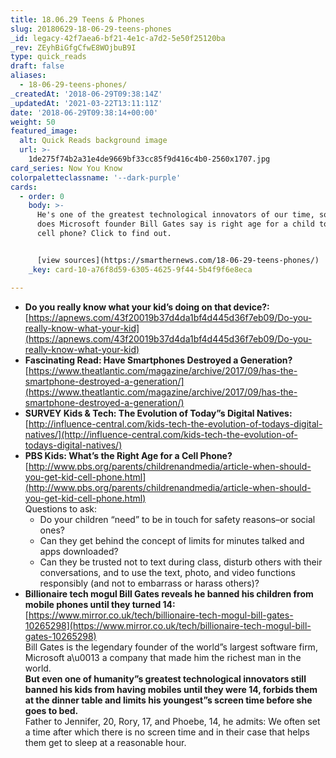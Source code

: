 ```yaml
---
title: 18.06.29 Teens & Phones
slug: 20180629-18-06-29-teens-phones
_id: legacy-42f7aea6-bf21-4e1c-a7d2-5e50f25120ba
_rev: ZEyhBiGfgCfwE8WOjbuB9I
type: quick_reads
draft: false
aliases:
  - 18-06-29-teens-phones/
_createdAt: '2018-06-29T09:38:14Z'
_updatedAt: '2021-03-22T13:11:11Z'
date: '2018-06-29T09:38:14+00:00'
weight: 50
featured_image:
  alt: Quick Reads background image
  url: >-
    1de275f74b2a31e4de9669bf33cc85f9d416c4b0-2560x1707.jpg
card_series: Now You Know
colorpaletteclassname: '--dark-purple'
cards:
  - order: 0
    body: >-
      He's one of the greatest technological innovators of our time, so what
      does Microsoft founder Bill Gates say is right age for a child to get a
      cell phone? Click to find out.


      [view sources](https://smarthernews.com/18-06-29-teens-phones/)
    _key: card-10-a76f8d59-6305-4625-9f44-5b4f9f6e8eca

---
```

* **Do you really know what your kid’s doing on that device?:**  
[https://apnews.com/43f20019b37d4da1bf4d445d36f7eb09/Do-you-really-know-what-your-kid](https://apnews.com/43f20019b37d4da1bf4d445d36f7eb09/Do-you-really-know-what-your-kid)
* **Fascinating Read: Have Smartphones Destroyed a Generation?**  
[https://www.theatlantic.com/magazine/archive/2017/09/has-the-smartphone-destroyed-a-generation/](https://www.theatlantic.com/magazine/archive/2017/09/has-the-smartphone-destroyed-a-generation/)
* **SURVEY Kids & Tech: The Evolution of Today”s Digital Natives:**  
[http://influence-central.com/kids-tech-the-evolution-of-todays-digital-natives/](http://influence-central.com/kids-tech-the-evolution-of-todays-digital-natives/)
* **PBS Kids: What’s the Right Age for a Cell Phone?**  
[http://www.pbs.org/parents/childrenandmedia/article-when-should-you-get-kid-cell-phone.html](http://www.pbs.org/parents/childrenandmedia/article-when-should-you-get-kid-cell-phone.html)  
Questions to ask:
  * Do your children “need” to be in touch for safety reasons–or social ones?
  * Can they get behind the concept of limits for minutes talked and apps downloaded?
  * Can they be trusted not to text during class, disturb others with their conversations, and to use the text, photo, and video functions responsibly (and not to embarrass or harass others)?
* **Billionaire tech mogul Bill Gates reveals he banned his children from mobile phones until they turned 14:**  
[https://www.mirror.co.uk/tech/billionaire-tech-mogul-bill-gates-10265298](https://www.mirror.co.uk/tech/billionaire-tech-mogul-bill-gates-10265298)  
Bill Gates is the legendary founder of the world”s largest software firm, Microsoft a\u0013 a company that made him the richest man in the world.  
**But even one of humanity”s greatest technological innovators still banned his kids from having mobiles until they were 14, forbids them at the dinner table and limits his youngest”s screen time before she goes to bed.**  
Father to Jennifer, 20, Rory, 17, and Phoebe, 14, he admits: We often set a time after which there is no screen time and in their case that helps them get to sleep at a reasonable hour.